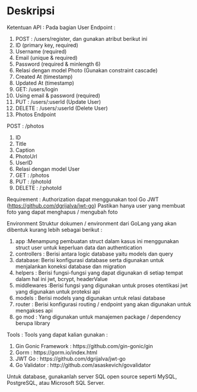 
# Deskripsi

Ketentuan API :
Pada bagian User Endpoint :

<ol><li>POST : /users/register, dan gunakan atribut berikut ini</li>
<li>ID (primary key, required)</li>
<li>Username (required)</li>
<li>Email (unique & required) </li>
<li>Password (required & minlength 6)</li>
<li>Relasi dengan model Photo (Gunakan constraint cascade)</li>
<li>Created At (timestamp)</li>
<li>Updated At (timestamp)</li>
<li>GET: /users/login</li>
<li>Using email & password (required)</li>
<li>PUT : /users/:userId (Update User)</li>
<li>DELETE : /users/:userId (Delete User)</li>
<li>Photos Endpoint</li></ol>

POST : /photos 
<ol><li>ID</li>
<li>Title</li>
<li>Caption</li>
<li>PhotoUrl</li>
<li>UserID</li>
<li>Relasi dengan model User</li>
<li>GET : /photos</li>
<li>PUT : /photoId</li>
<li>DELETE : /:photoId</li></ol>


Requirement :
Authorization dapat menggunakan tool Go JWT (https://github.com/dgrijalva/jwt-go) 
Pastikan hanya user yang membuat foto yang dapat menghapus / mengubah foto


Environment
Struktur dokumen / environment dari GoLang yang akan dibentuk kurang lebih sebagai berikut :

<ol><li>app :Menampung pembuatan struct dalam kasus ini menggunakan struct user untuk keperluan data dan authentication</li>
<li>controllers : Berisi antara logic database yaitu models dan query</li>
<li>database: Berisi konfigurasi database serta digunakan untuk menjalankan koneksi database dan migration</li>
<li>helpers : Berisi fungsi-fungsi yang dapat digunakan di setiap tempat dalam hal ini jwt, bcrypt, headerValue</li>
<li>middlewares :Berisi fungsi yang digunakan untuk proses otentikasi jwt yang digunakan untuk proteksi api</li>
<li>models : Berisi models yang digunakan untuk relasi database </li>
<li>router : Berisi konfigurasi routing / endpoint yang akan digunakan untuk mengakses api</li>
<li>go mod : Yang digunakan untuk manajemen package / dependency berupa library</li></ol>


Tools :
Tools yang dapat kalian gunakan : 

<ol><li>Gin Gonic Framework : https://github.com/gin-gonic/gin </li>
<li>Gorm : https://gorm.io/index.html </li>
<li>JWT Go : https://github.com/dgrijalva/jwt-go </li>
<li>Go Validator : http://github.com/asaskevich/govalidator</li> </ol>


Untuk database, gunakanlah server SQL open source seperti MySQL, PostgreSQL, atau Microsoft SQL Server.
